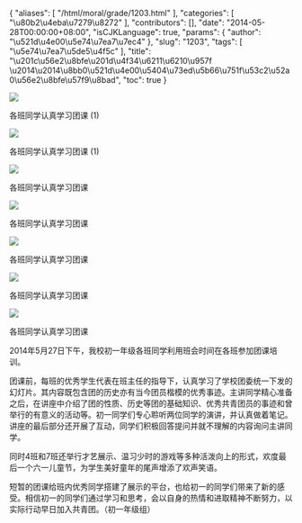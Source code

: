 {
    "aliases": [
        "/html/moral/grade/1203.html"
    ],
    "categories": [
        "\u80b2\u4eba\u7279\u8272"
    ],
    "contributors": [],
    "date": "2014-05-28T00:00:00+08:00",
    "isCJKLanguage": true,
    "params": {
        "author": "\u521d\u4e00\u5e74\u7ea7\u7ec4"
    },
    "slug": "1203",
    "tags": [
        "\u5e74\u7ea7\u5de5\u4f5c"
    ],
    "title": "\u201c\u56e2\u8bfe\u201d\u4f34\u6211\u6210\u957f \u2014\u2014\u8bb0\u521d\u4e00\u5404\u73ed\u5b66\u751f\u53c2\u52a0\u56e2\u8bfe\u57f9\u8bad",
    "toc": true
}

![](https://cdn.tfls.online/mirror/full/6ecd6a7954aee0b81519aaa11808bf3dfded00ea.jpg)




各班同学认真学习团课 (1)




![](https://cdn.tfls.online/mirror/full/19873e5c1ffff5377885bbd6c814bd7c9f23b942.jpg)




各班同学认真学习团课 (1)




![](https://cdn.tfls.online/mirror/full/46866aa982288908e9c41f5c23bc1d9753a1f3ab.jpg)




各班同学认真学习团课




![](https://cdn.tfls.online/mirror/full/41225e662576939cc8c2478cb5448b1dc21f5bbe.jpg)




各班同学认真学习团课




![](https://cdn.tfls.online/mirror/full/675a56e50f11b51e9331d12fd04a4a124c71ad2d.jpg)




各班同学认真学习团课




![](https://cdn.tfls.online/mirror/full/6f8dc57fb66be4db56f5daf7c600d7bf05755971.jpg)




各班同学认真学习团课




![](https://cdn.tfls.online/mirror/full/285da9dd0b025d1908695a5c245d3ef90f1112e1.jpg)




各班同学认真学习团课




  





  





2014年5月27日下午，我校初一年级各班同学利用班会时间在各班参加团课培训。




团课前，每班的优秀学生代表在班主任的指导下，认真学习了学校团委统一下发的幻灯片。其内容既包含团的历史亦有当今团员楷模的优秀事迹。主讲同学精心准备之后，在讲座中介绍了团的性质、历史等团的基础知识、优秀共青团员的事迹和曾举行的有意义的活动等。初一同学们专心聆听两位同学的演讲，并认真做着笔记。讲座的最后部分还开展了互动，同学们积极回答提问并就不理解的内容询问主讲同学。




同时4班和7班还举行才艺展示、温习少时的游戏等多种活泼向上的形式，欢度最后一个六一儿童节，为学生美好童年的尾声增添了欢声笑语。




短暂的团课给班内优秀同学搭建了展示的平台，也给初一的同学们带来了新的感受。相信初一的同学们通过学习和思考，会以自身的热情和进取精神不断努力，以实际行动早日加入共青团。（初一年级组）




  





  



